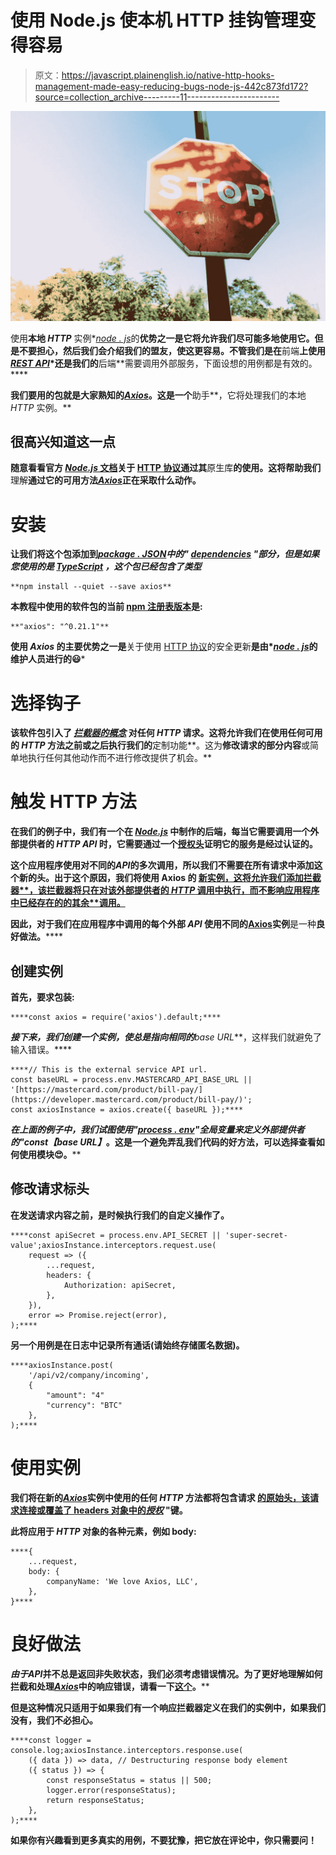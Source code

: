 # 使用 Node.js 使本机 HTTP 挂钩管理变得容易

> 原文：<https://javascript.plainenglish.io/native-http-hooks-management-made-easy-reducing-bugs-node-js-442c873fd172?source=collection_archive---------11----------------------->

![](img/06513d1431febb58be46c1df35a71425.png)

使用**本地 *HTTP*** 实例*[*node . js*](http://nodejs.org/)的**优势之一是它将允许我们尽可能多地使用它。但是不要担心，然后我们会介绍我们的盟友，使这更容易。不管我们是在**前端**上使用[*REST API*](https://www.redhat.com/en/topics/api/what-is-a-rest-api)*还是我们的**后端**需要调用外部服务，下面设想的用例都是有效的。****

**我们要用的包就是大家熟知的[***Axios***](https://github.com/axios/axios)。这是一个**助手**，它将处理我们的本地 *HTTP* 实例。**

## **很高兴知道这一点**

**随意看看官方 [*Node.js* 文档](https://nodejs.org/es/docs/)关于 [HTTP 协议](http://nodejs.org/api/http.html)通过其**原生库**的使用。这将帮助我们**理解**通过它的可用方法[***Axios***](https://github.com/axios/axios)正在采取什么动作。**

# **安装**

**让我们将这个包添加到[*package . JSON*](https://docs.npmjs.com/cli/v7/configuring-npm/package-json)*中的" [*dependencies*](https://docs.npmjs.com/cli/v7/configuring-npm/package-json#dependencies) "部分，但是如果您使用的是 [TypeScript](https://www.typescriptlang.org/docs/handbook/intro.html) ，这个包已经包含了类型***

```
**npm install --quiet --save axios**
```

**本教程中使用的软件包的当前 [npm 注册表版本](https://www.npmjs.com/package/axios#installing)是:**

```
**"axios": "^0.21.1"**
```

**使用 ***Axios*** 的主要优势之一是**关于使用 [HTTP 协议](http://nodejs.org/api/http.html)的安全更新**是由*[*node . js*](http://nodejs.org/)的维护人员进行的😃***

# **选择钩子**

**该软件包引入了 [***拦截器的概念***](https://www.npmjs.com/package/axios#interceptors) 对任何 *HTTP* 请求。这将允许我们在使用任何可用的 *HTTP* 方法之前或之后执行我们的**定制功能**。这为**修改请求的部分内容**或简单地执行任何其他动作而不进行修改提供了机会。**

# **触发 HTTP 方法**

**在我们的例子中，我们有一个在 [*Node.js*](http://nodejs.org/) 中制作的后端，每当它需要调用一个外部提供者的 *HTTP* *API* 时，它需要通过一个[授权头](https://developer.mozilla.org/es/docs/Web/HTTP/Headers/Authorization)证明它的服务是经过认证的。**

**这个应用程序使用对不同的*API*的多次调用，所以我们不需要在所有请求中添加这个新的头。出于这个原因，我们将使用 Axios 的 [**新实例，这将允许我们**添加拦截器**，该拦截器将只在对该外部提供者**的 *HTTP* 调用中执行，而不影响应用程序中已经存在的**的其余**调用。](https://www.npmjs.com/package/axios#creating-an-instance)**

**因此，对于我们在应用程序中调用的每个外部 *API* 使用不同的**[**Axios**](https://www.npmjs.com/package/axios)**实例**是一种**良好做法。******

## ****创建实例****

****首先，要求包装:****

```
****const axios = require('axios').default;****
```

****接下来，我们创建一个实例，使**总是**指向相同的***base URL***，这样我们就避免了输入错误。****

```
****// This is the external service API url.
const baseURL = process.env.MASTERCARD_API_BASE_URL || '[https://mastercard.com/product/bill-pay/](https://developer.mastercard.com/product/bill-pay/)';
const axiosInstance = axios.create({ baseURL });****
```

****在上面的例子中，我们试图使用"[*process . env*](https://nodejs.org/dist/latest-v8.x/docs/api/process.html)*"*全局变量来定义外部提供者的"*const**【base URL】*。这是一个避免弄乱我们代码的好方法，可以选择查看如何使用模块😍。****

## ****修改请求标头****

****在发送请求内容之前，是时候执行我们的自定义操作了。****

```
****const apiSecret = process.env.API_SECRET || 'super-secret-value';axiosInstance.interceptors.request.use(
    request => ({
        ...request,
        headers: {
            Authorization: apiSecret,
        },
    }),
    error => Promise.reject(error),
);****
```

****另一个用例是在日志中记录所有通话(请始终存储匿名数据)。****

```
****axiosInstance.post(
    '/api/v2/company/incoming',
    {
        "amount": "4"
        "currency": "BTC"
    },
);****
```

# ****使用实例****

****我们将在新的[***Axios***](https://www.npmjs.com/package/axios)实例中使用的任何 *HTTP* 方法都将包含请求 [**的原始头，该请求连接或覆盖了 headers 对象中的***授权*](https://developer.mozilla.org/es/docs/Web/JavaScript/Reference/Operators/Spread_syntax) "键。****

****此**将**应用于 *HTTP* 对象的**各种元素**，例如 body:****

```
****{
    ...request,
    body: {
        companyName: 'We love Axios, LLC',
    },
}****
```

# ****良好做法****

****由于*API*并不总是返回**非失败状态**，我们必须考虑错误情况。为了更好地理解**如何拦截和处理[***Axios***](https://www.npmjs.com/package/axios)中的响应错误**，请看一下[这个](https://www.npmjs.com/package/axios#handling-errors)。****

****但是这种情况**只适用于**如果我们有一个**响应拦截器**定义在我们的实例中，如果我们没有，我们不必担心。****

```
****const logger = console.log;axiosInstance.interceptors.response.use(
    ({ data }) => data, // Destructuring response body element
    ({ status }) => {
        const responseStatus = status || 500;
        logger.error(responseStatus);
        return responseStatus;
    },
);****
```

****如果你有兴趣看到更多真实的用例，不要犹豫，把它放在评论中，你只需要问！****